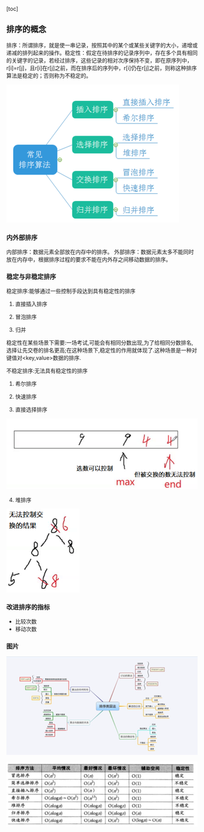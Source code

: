 [toc]

## 排序的概念

排序：所谓排序，就是使一串记录，按照其中的某个或某些关键字的大小，递增或递减的排列起来的操作。稳定性：假定在待排序的记录序列中，存在多个具有相同的关键字的记录，若经过排序，这些记录的相对次序保持不变，即在原序列中，r[i]=r[j]，且r[i]在r[j]之前，而在排序后的序列中，r[i]仍在r[j]之前，则称这种排序算法是稳定的；否则称为不稳定的。

![image-20240814133706190](%E6%8E%92%E5%BA%8F%E7%AE%97%E6%B3%95%20%E6%80%BB%E7%BB%93%E7%AF%87%20.assets/image-20240814133706190.png)



### 内外部排序

内部排序：数据元素全部放在内存中的排序。
外部排序：数据元素太多不能同时放在内存中，根据排序过程的要求不能在内外存之间移动数据的排序。



### 稳定与非稳定排序

稳定排序:能够通过一些控制手段达到具有稳定性的排序

1. 直接插入排序

2. 冒泡排序

3. 归并

稳定性在某些场景下需要:一场考试,可能会有相同分数出现,为了给相同分数排名,选择让先交卷的排名更高;在这种场景下,稳定性的作用就体现了.这种场景是一种对键值对<key,value>数据的排序.



不稳定排序:无法具有稳定性的排序

1. 希尔排序

2. 快速排序

3. 直接选择排序

![image-20240816212036038](%E6%8E%92%E5%BA%8F%E7%AE%97%E6%B3%95%20%E6%80%BB%E7%BB%93%E7%AF%87%20.assets/image-20240816212036038.png)

4. 堆排序

![image-20240816212250177](%E6%8E%92%E5%BA%8F%E7%AE%97%E6%B3%95%20%E6%80%BB%E7%BB%93%E7%AF%87%20.assets/image-20240816212250177.png)







### 改进排序的指标

- 比较次数
- 移动次数



### 图片

![image-20240814133546351](%E6%8E%92%E5%BA%8F%E7%AE%97%E6%B3%95%20%E6%80%BB%E7%BB%93%E7%AF%87%20.assets/image-20240814133546351-17236137554211.png)





![image-20240814133602387](%E6%8E%92%E5%BA%8F%E7%AE%97%E6%B3%95%20%E6%80%BB%E7%BB%93%E7%AF%87%20.assets/image-20240814133602387.png)